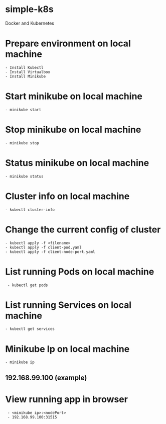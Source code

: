 # simple-k8s
Docker and Kubernetes
# Prepare environment on local machine
    - Install Kubectl
    - Install Virtualbox
    - Install Minikube
# Start minikube on local machine
    - minikube start
# Stop minikube on local machine
    - minikube stop
# Status minikube on local machine
    - minikube status
# Cluster info on local machine
    - kubectl cluster-info
# Change the current config of cluster
    - kubectl apply -f <filename>
    - kubectl apply -f client-pod.yaml
    - kubectl apply -f client-node-port.yaml
# List running Pods on local machine
     - kubectl get pods
# List running Services on local machine
    - kubectl get services
# Minikube Ip on local machine
    - minikube ip
## 192.168.99.100 (example)
# View running app in browser
     - <minikube ip>:<nodePort>
     - 192.168.99.100:31515
